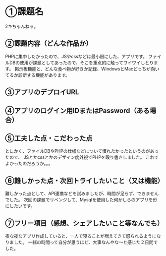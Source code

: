 # ①課題名
2キちゃんねる。

## ②課題内容（どんな作品か）
PHPに集中したかったので、JSやcssなどは最小限にした、アプリです。
ファイルDBの使用が課題としてあったので、そこを重点的に触ってワイワイしとります。
掲示板機能と、どんな食べ物が好きか記録、WindowsとMacどっちが向いてるか診断する機能があります。

## ③アプリのデプロイURL


## ④アプリのログイン用IDまたはPassword（ある場合）

## ⑤工夫した点・こだわった点
とにかく、ファイルDBやPHPの仕様などについて慣れたかったというのがあったので、
JSとかcssとかのデザイン度外視でPHPを殴り書きしました。
これでよかったのだろうか。。。

## ⑥難しかった点・次回トライしたいこと（又は機能）
難しかった点として、API連携などを試みましたが、時間が足らず、できませんでした。
次回の課題でリベンジして、Mysqlを使用した何かしらのアプリを形にしたいです。

## ⑦フリー項目（感想、シェアしたいこと等なんでも）
夜な夜なアプリ作成していると、一人で寝ることが増えてきて怒られるようになりました。
一緒の時間って自分が思うほど、大事なんやな〜と感じた２日間でした。